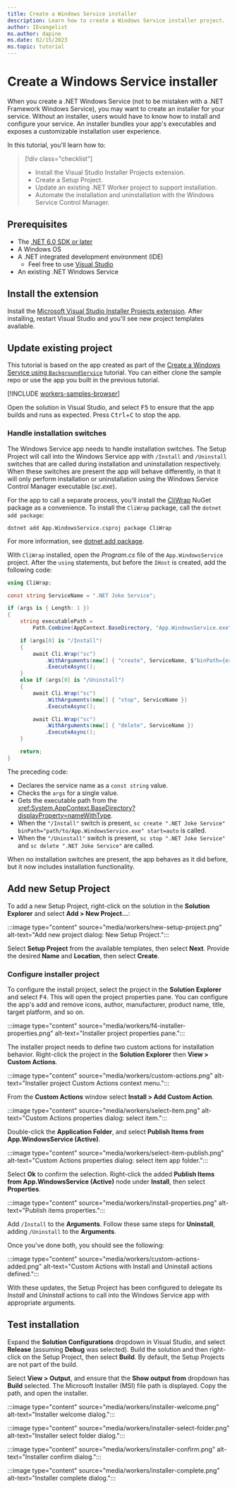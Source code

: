 ```yaml
---
title: Create a Windows Service installer
description: Learn how to create a Windows Service installer project.
author: IEvangelist
ms.author: dapine
ms.date: 02/15/2023
ms.topic: tutorial
---
```


# Create a Windows Service installer

When you create a .NET Windows Service (not to be mistaken with a .NET Framework Windows Service), you may want to create an installer for your service. Without an installer, users would have to know how to install and configure your service. An installer bundles your app's executables and exposes a customizable installation user experience.

In this tutorial, you'll learn how to:

> [!div class="checklist"]
>
> - Install the Visual Studio Installer Projects extension.
> - Create a Setup Project.
> - Update an existing .NET Worker project to support installation.
> - Automate the installation and uninstallation with the Windows Service Control Manager.

## Prerequisites

- The [.NET 6.0 SDK or later](https://dotnet.microsoft.com/download/dotnet)
- A Windows OS
- A .NET integrated development environment (IDE)
  - Feel free to use [Visual Studio](https://visualstudio.microsoft.com)
- An existing .NET Windows Service

## Install the extension

Install the [Microsoft Visual Studio Installer Projects extension](https://marketplace.visualstudio.com/items?itemName=VisualStudioClient.MicrosoftVisualStudio2022InstallerProjects). After installing, restart Visual Studio and you'll see new project templates available.

## Update existing project

This tutorial is based on the app created as part of the [Create a Windows Service using `BackgroundService`](windows-service.md) tutorial. You can either clone the sample repo or use the app you built in the previous tutorial.

[!INCLUDE [workers-samples-browser](includes/workers-samples-browser.md)]

Open the solution in Visual Studio, and select <kbd>F5</kbd> to ensure that the app builds and runs as expected. Press <kbd>Ctrl</kbd>+<kbd>C</kbd> to stop the app.

### Handle installation switches

The Windows Service app needs to handle installation switches. The Setup Project will call into the Windows Service app with `/Install` and `/Uninstall` switches that are called during installation and uninstallation respectively. When these switches are present the app will behave differently, in that it will only perform installation or uninstallation using the Windows Service Control Manager executable (_sc.exe_).

For the app to call a separate process, you'll install the [CliWrap](https://www.nuget.org/packages/CliWrap) NuGet package as a convenience. To install the `CliWrap` package, call the `dotnet add package`:

```dotnetcli
dotnet add App.WindowsService.csproj package CliWrap
```

For more information, see [dotnet add package](../tools/dotnet-add-package.md).

With `CliWrap` installed, open the _Program.cs_ file of the `App.WindowsService` project. After the `using` statements, but before the `IHost` is created, add the following code:

```csharp
using CliWrap;

const string ServiceName = ".NET Joke Service";

if (args is { Length: 1 })
{
    string executablePath =
        Path.Combine(AppContext.BaseDirectory, "App.WindowsService.exe");

    if (args[0] is "/Install")
    {
        await Cli.Wrap("sc")
            .WithArguments(new[] { "create", ServiceName, $"binPath={executablePath}", "start=auto" })
            .ExecuteAsync();
    }
    else if (args[0] is "/Uninstall")
    {
        await Cli.Wrap("sc")
            .WithArguments(new[] { "stop", ServiceName })
            .ExecuteAsync();

        await Cli.Wrap("sc")
            .WithArguments(new[] { "delete", ServiceName })
            .ExecuteAsync();
    }

    return;
}
```

The preceding code:

- Declares the service name as a `const string` value.
- Checks the `args` for a single value.
- Gets the executable path from the <xref:System.AppContext.BaseDirectory?displayProperty=nameWithType>.
- When the `"/Install"` switch is present, `sc create ".NET Joke Service" binPath="path/to/App.WindowsService.exe" start=auto` is called.
- When the `"/Uninstall"` switch is present, `sc stop ".NET Joke Service"` and `sc delete ".NET Joke Service"` are called.

When no installation switches are present, the app behaves as it did before, but it now includes installation functionality.

## Add new Setup Project

To add a new Setup Project, right-click on the solution in the **Solution Explorer** and select **Add > New Project...**:

:::image type="content" source="media/workers/new-setup-project.png" alt-text="Add new project dialog: New Setup Project.":::

Select **Setup Project** from the available templates, then select **Next**. Provide the desired **Name** and **Location**, then select **Create**.

### Configure installer project

To configure the install project, select the project in the **Solution Explorer** and select <kbd>F4</kbd>. This will open the project properties pane. You can configure the app's add and remove icons, author, manufacturer, product name, title, target platform, and so on.

:::image type="content" source="media/workers/f4-installer-properties.png" alt-text="Installer project properties pane.":::

The installer project needs to define two custom actions for installation behavior. Right-click the project in the **Solution Explorer** then **View > Custom Actions**.

:::image type="content" source="media/workers/custom-actions.png" alt-text="Installer project Custom Actions context menu.":::

From the **Custom Actions** window select **Install > Add Custom Action**.

:::image type="content" source="media/workers/select-item.png" alt-text="Custom Actions properties dialog: select item.":::

Double-click the **Application Folder**, and select **Publish Items from App.WindowsService (Active)**.

:::image type="content" source="media/workers/select-item-publish.png" alt-text="Custom Actions properties dialog: select item app folder.":::

Select **Ok** to confirm the selection. Right-click the added **Publish Items from App.WindowsService (Active)** node under **Install**, then select **Properties**.

:::image type="content" source="media/workers/install-properties.png" alt-text="Publish items properties.":::

Add `/Install` to the **Arguments**. Follow these same steps for **Uninstall**, adding `/Uninstall` to the **Arguments**.

Once you've done both, you should see the following:

:::image type="content" source="media/workers/custom-actions-added.png" alt-text="Custom Actions with Install and Uninstall actions defined.":::

With these updates, the Setup Project has been configured to delegate its *Install* and *Uninstall* actions to call into the Windows Service app with appropriate arguments.

## Test installation

Expand the **Solution Configurations** dropdown in Visual Studio, and select **Release** (assuming **Debug** was selected). Build the solution and then right-click on the Setup Project, then select **Build**. By default, the Setup Projects are not part of the build.

Select **View > Output**, and ensure that the **Show output from** dropdown has **Build** selected. The Microsoft Installer (MSI) file path is displayed. Copy the path, and open the installer.

:::image type="content" source="media/workers/installer-welcome.png" alt-text="Installer welcome dialog.":::

:::image type="content" source="media/workers/installer-select-folder.png" alt-text="Installer select folder dialog.":::

:::image type="content" source="media/workers/installer-confirm.png" alt-text="Installer confirm dialog.":::

:::image type="content" source="media/workers/installer-complete.png" alt-text="Installer complete dialog.":::
